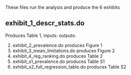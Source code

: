 These files run the analysis and produce the 6 exhibits 

## exhibit_1_descr_stats.do 
Produces Table 1, inputs: outputs: 

2. exhibit_2_prevalence.do produces Figure 1
3. exhibit_3_mean_limitations.do produces Figure 2
4. exhibit_4_reg_ranking.do produces Table 2
5. exhibit_s1_prevalence.do produces Table S1
6. exhibit_s2_full_regression_table.do produces Table S2
